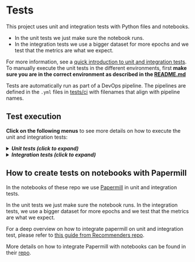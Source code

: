 # Tests

This project uses unit and integration tests with Python files and notebooks.

 * In the unit tests we just make sure the notebook runs.
 * In the integration tests we use a bigger dataset for more epochs and we test that the metrics are what we expect.

For more information, see a [quick introduction to unit and integration tests](https://miguelgfierro.com/blog/2018/a-beginners-guide-to-python-testing/). To manually execute the unit tests in the different environments, first **make sure you are in the correct environment as described in the [README.md](../README.md)**

Tests are automatically run as part of a DevOps pipeline. The pipelines are defined in the `.yml` files in [tests/ci](./ci) with filenames that align with pipeline names.

## Test execution

**Click on the following menus** to see more details on how to execute the unit and integration tests:

<details>
<summary><strong><em>Unit tests (click to expand)</em></strong></summary>

Unit tests ensure that each class or function behaves as it should. Every time a developer makes a pull request to main branch, a battery of unit tests is executed.

**Note that the next instructions execute the tests from the root folder.**



</details>



<details>
<summary><strong><em>Integration tests (click to expand)</em></strong></summary>

Integration tests make sure that the program results are acceptable

**Note that the next instructions execute the tests from the root folder.**


</details>


## How to create tests on notebooks with Papermill

In the notebooks of these repo we use [Papermill](https://github.com/nteract/papermill) in unit and integration tests.

In the unit tests we just make sure the notebook runs. In the integration tests, we use a bigger dataset for more epochs and we test that the metrics are what we expect.

For a deep overview on how to integrate papermill on unit and integration test, please refer to [this guide from Recommenders repo](https://github.com/recommenders-team/recommenders/tree/main/tests#how-to-create-tests-for-the-notebooks).

More details on how to integrate Papermill with notebooks can be found in their [repo](https://github.com/nteract/papermill).